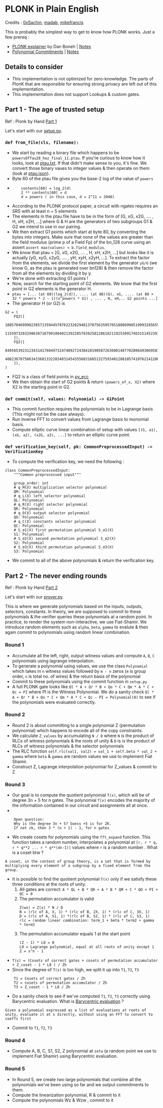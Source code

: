 # PLONK in Plain English

Credits : [0xSachin](https://twitter.com/0xSachinK), [madab](https://twitter.com/iammadab), [mikefrancis](https://twitter.com/only1franchesco)

This is probably the simplest way to get to know how PLONK works. Just a few prereq : 
- [PLONK explainer](https://www.youtube.com/watch?v=A0oZVEXav24) by Dan Boneh | [Notes](https://hackmd.io/mNr5tcxtRTiStp9DC5oSXg)
- [Polynomial Commitments](https://www.youtube.com/watch?v=WyT5KkKBJUw) | [Notes](https://hackmd.io/S9L9JGWUQ2W-2-NA24-5KQ)

## Details to consider
- This implementation is not optimized for zero-knowledge. The parts of PlonK that are responsible for ensuring strong privacy are left out of this implementation.
- This implementation does not support Lookups & custom gates.


## Part 1 - The age of trusted setup

Ref : Plonk by Hand [Part 1](https://research.metastate.dev/plonk-by-hand-part-1/)

Let's start with our [setup.py](https://github.com/nullity00/plonkathon/blob/main/setup.py). 

### ``def from_file(cls, filename):``

- We start by reading a binary file which happens to be ``powersOfTau28_hez_final_11.ptau``. If you're curious to know how it looks, look at [ptau.txt](https://github.com/nullity00/plonkathon/blob/main/ptau.txt). If that didn't make sense to you, it's fine. We convert those binary vaues to integer values & then operate on them (look at [ptau.json](https://github.com/nullity00/plonkathon/blob/main/ptau.json)). 
- Byte 60 of the ptau file gives you the base-2 log of the value of ``powers``
-   ```
        contents[60] = log_2(d)
        2 ** contents[60] = d 
        d = powers ( in this case, d = 2^11 = 2048)
    ```
- According to the PLONK protocol paper, a circuit with ngates requires an SRS with at least n + 5 elements
- The elements in the ptau file have to be in the form of [G, xG, x2G, .... , H, xH, x2H, ...] where G & H are the generators of two subgroups G1 & G2 we intend to use in our pairing.
- We then extract G1 points which start at byte 80, by converting the bytes into integers. Make sure that none of the values are greater than the field modulus (prime p of a Field Fp) of the bn_128 curve using an assert ``assert max(values) < b.field_modulus``. 
- We know that ptau = [G, xG, x2G, .... , H, xH, x2H, ...] but looks like it is actually [yG, xyG, x2yG, .... , yH, xyH, x2yH, ...]. To extract the factor from the elements, we divide the first element by the generator ``yG/G`` (we know G, as the ptau is generated over bn128) & then remove the factor from all the elements by dividing it by y.
- We're done with extracting G1 points !
- Now, search for the starting point of G2 elements. We know that the first point in G2 elements is the generator H.
- ``ptau = [... (at 60)(log_2(d)), .... (at 80)(G), xG, .... (at 80 + 32 * powers * 2 - 1)(x^powers * G1) , ... , H, xH,.. G2 points ...]``
- The generator H (or G2) is 
```
G2 = (
    FQ2([
        10857046999023057135944570762232829481370756359578518086990519993285655852781,
        11559732032986387107991004021392285783925812861821192530917403151452391805634,
    ]),
    FQ2([
        8495653923123431417604973247489272438418190587263600148770280649306958101930,
        4082367875863433681332203403145435568316851327593401208105741076214120093531,
    ]),
)
```
- FQ2 is a class of field points in [py_ecc](https://github.com/ethereum/py_ecc/blob/master/py_ecc/fields/field_elements.py#L357)
- We then obtain the start of G2 points & return ``(powers_of_x, X2)`` where X2 is the starting point in G2.

### ``def commit(self, values: Polynomial) -> G1Point``

- This commit function requires the polynomials to be in Lagrange basis (This might not be the case always). 
- Run inverse FFT to convert values from Lagrange basis to monomial basis.
- Compute elliptic curve linear combination of setup with values ``[(G, a1), (xG, a2), (x2G, a3), ...]`` to return an elliptic curve point.

### ``def verification_key(self, pk: CommonPreprocessedInput) -> VerificationKey``

- To compute the verification key, we need the following :
```
class CommonPreprocessedInput:
    """Common preprocessed input"""

    group_order: int
    # q_M(X) multiplication selector polynomial
    QM: Polynomial
    # q_L(X) left selector polynomial
    QL: Polynomial
    # q_R(X) right selector polynomial
    QR: Polynomial
    # q_O(X) output selector polynomial
    QO: Polynomial
    # q_C(X) constants selector polynomial
    QC: Polynomial
    # S_σ1(X) first permutation polynomial S_σ1(X)
    S1: Polynomial
    # S_σ2(X) second permutation polynomial S_σ2(X)
    S2: Polynomial
    # S_σ3(X) third permutation polynomial S_σ3(X)
    S3: Polynomial
```
- We commit to all of the above polynomials & return the verification key.

## Part 2 - The never ending rounds

Ref : Plonk by Hand [Part 2](https://research.metastate.dev/plonk-by-hand-part-2-the-proof/)

Let's start with our [prover.py](https://github.com/nullity00/plonkathon/blob/main/prover.py). 

This is where we generate polynomials based on the inputs, outputs, selectors, constants. In theory, we are supposed to commit to these polynomials & the verifier queries these polynomials at a random point. In practice, to render the system non-interactive, we use Fiat-Shamir. We introduce random elements such as ``alpha``, ``beta``, ``gamma`` to evalute & then again commit to polynomials using random linear combination.

### Round 1

- Accumulate all the left, right, output witness values and compute `A`, `B`, `C` polynomials using lagrange interpolation.
- To generate a polynomial using values, we use the class `Polynomial` which takes in `n` witness values followed by `m - n` zeros (`m` is group order, `n` is total no. of wires) & the return basis of the polynomial
- Commit to these polynomials using the commit function in `setup.py`
- A full PLONK gate looks like ``Ql * A + Qr * B + Qo * C + Qm * A * C + Qc = PI`` where PI is the Witness Polynomial. We do a sanity check ``Ql * A + Qr * B + Qo * C + Qm * A * C + Qc - PI = Polynomial(0)`` to see if the polynomials were evaluated correctly.

### Round 2

- Round 2 is about committing to a single polynomial Z (permutation polynomial) which happens to encode all of the copy constraints. 
- We calculate `Z_values` by accumulating `N / D` where `N` is the product of RLCs of witness polynomials & the roots of unity & `D` is is the product of RLCs of witness polynomials & the selector polynomials
- The RLC function `self.rlc(val1, val2) = val_1 + self.beta * val_2 + gamma` where `beta` & `gamma` are random values we use to implement Fiat Shamir.
- Construct Z, Lagrange interpolation polynomial for Z_values & commit to Z

### Round 3

- Our goal is to compute the quotient polynomial `T(x)`, which will be of degree 3n + 5 for n gates. The polynomial `T(x)` encodes the majority of the information contained in our circuit and assignments all at once.
- 
```
    Open question:
    Why is the degree 3n + 5? Guess +5 is for ZK.
    If not zk, then 3 * (n + 1) - 1, for n gates
```
- We create cosets for polynomials using the `fft_expand` function. This function takes a random number, interpolates a polynomial at `[r, r * q, r * q**2 ... r * q**(4n-1)]` values where `r` is a random number . What is a coset btw ?
```
A coset, in the context of group theory, is a set that is formed by multiplying every element of a subgroup by a fixed element from the group.
```
- It is possible to find the quotient polynomial `T(x)` only if we satisfy these three conditions at the roots of unity.
    1. All gates are correct:
        `A * QL + B * QR + A * B * QM + C * QO + PI + QC = 0`
    2. The permutation accumulator is valid
        ```
        Z(wx) = Z(x) * N / D
        N = (rlc of A, X, 1) * (rlc of B, 2X, 1) * (rlc of C, 3X, 1) 
        D = (rlc of A, S1, 1) *(rlc of B, S2, 1) * (rlc of C, S3, 1)
        rlc = random linear combination: term_1 + beta * term2 + gamma * term3
        ```
    3. The permutation accumulator equals 1 at the start point
        ```
        (Z - 1) * L0 = 0
        L0 = Lagrange polynomial, equal at all roots of unity except 1
        Z = x^n - 1
        ```
- `T(x) = (Cosets of correct gates + cosets of permutation accumulator + Z_coset - 1 * L0 ) / Zh` 
- Since the degree of `T(x)` is too high, we split it up into `T1`, `T2`, `T3`
```
    T1 = Cosets of correct gates / Zh
    T2 = cosets of permutation accumulator / Zh
    T3 = Z_coset - 1 * L0 / Zh
```
- Do a sanity check to see if we've computed `T1`, `T2`, `T3` correctly using Barycentric evaluation. What is [Barycentric evaluation](https://hackmd.io/@vbuterin/barycentric_evaluation) ?
```
Given a polynomial expressed as a list of evaluations at roots of unity, evaluate it at x directly, without using an FFT to convert to coeffs first
```
- Commit to `T1`, `T2`, `T3`

### Round 4

- Compute A, B, C, S1, S2, Z polynomial at `zeta` (a random point we use to implement Fiat Shamir) using Barycentric evaluation.

### Round 5

- In Round 5, we create two large polynomials that combine all the polynomials we've been using so far and we output commitments to them.
- Compute the linearization polynomial, R & commit to it
- Compute the polynomials Wz & Wzw , commit to it

